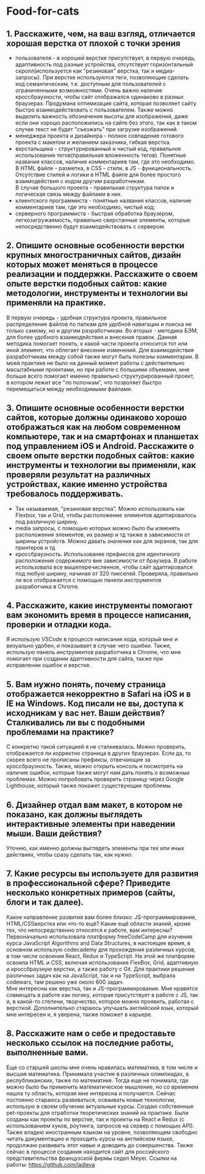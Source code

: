 # Food-for-cats
## 1. Расскажите, чем, на ваш взгляд, отличается хорошая верстка от плохой с точки зрения 
- пользователя - в хорошей верстке присутствует, в первую очередь, адаптивность под разные устройства, отсутствует горизонтальный скролл(используется как "резиновая" верстка, так и медиа-запросы). При верстке используются теги, позволяющие сделать код семантическим, т.е. доступным для пользователей с ограниченными возможностями. Очень важно наличие кроссбраузности, чтобы сайт отображался одинаково в разных браузерах. Продумана оптимизация сайта, которая позволяет сайту быстро взаимодействовать с пользователем. Также можно выделить важность обозначения высоты для изображений, даже если они хорошо расположились на сайте без этого, так как в таком случае текст не будет "съезжать" при загрузке изображений. 
- менеджера проекта и дизайнера - полное совпадение готового проекта с макетом и желанием заказчика, гибкая верстка. 
- верстальщика - структурированный и чистый код, правильное использование тегов(правильная вложенность тегов). Понятные названия классов, наличие комментариев там, где это необходимо. В HTML файле - разметка, в CSS - стили, в JS - функциональность. Отсутствие стилей и логики в HTML файле для более простого взаимодействия с кодом другим разработчикам.  
В случае большого проекта - правильная структура папок и логическая связь между файлами в них.
- клиентского программиста - понятные названия классов, наличие комментариев там, где это необходимо, чистый код; 
- серверного программиста - быстрая обработка браузером, легкозагружаемость, правильно сверстанные элементы, которые непосредственно будут взаимодействовать с сервером. 

## 2. Опишите основные особенности верстки крупных многостраничных сайтов, дизайн которых может меняться в процессе реализации и поддержки.  Расскажите о своем опыте верстки подобных сайтов: какие методологии, инструменты и технологии вы применяли на практике. 
В первую очередь - удобная структура проекта, правильное распределение файлов по папкам для удобной навигации и поиска не только самому, но и другим разработчикам. 
Во вторых - методика БЭМ, для  более удобного взаимодействия и внесения правок. Данная методика помогает понять, к какой части проекта относится тот или иной элемент, что облегает внесение изменений.
Для взаимодействия разработчикам между собой также могут быть полезны комментарии.
В моей практике не было на данный момент работы с действительно масштабными проектами, но при работе с большими объемами, мне больше всего помогает именно правильно структурированный проект, в котором лежит все "по полочкам", что позволяет быстро перемещаться между необходимыми файлами.

## 3. Опишите основные особенности верстки сайтов, которые должны одинаково хорошо отображаться как на любом современном компьютере, так и на смартфонах и планшетах под управлением iOS и Android. Расскажите о своем опыте верстки подобных сайтов: какие инструменты и технологии вы применяли, как проверяли результат на различных устройствах, какие именно устройства требовалось поддерживать.  
- Так называемая, "резиновая верстка". Можно использовать как Flexbox, так и Grid, чтобы расположение элементов адаптировалось под различную ширину.
- media запросы, с помощью которых можно было бы изменять расположения элементов, их размер и тд также в зависимости от ширины устройств.  Можно давать значения как для экранов, так для принтеров и тд
- кроссбраузность. Использование префиксов для идентичного расположения содержимого вне зависимости от браузера.
В работе использовала все вышеперечисленное, чтобы сайт адаптировался под любую ширину, начиная от 320 пикселей. Проверяла, правильно ли все отображается с помощью панели инструментов разработчика в Chrome.

## 4. Расскажите, какие инструменты помогают вам экономить время в процессе написания, проверки и отладки кода.  
Я использую VSCode в процессе написания кода, который мне и визуально удобен, и показывает в случае чего ошибки.
Также, использую панель инструментов разработчика в Chrome, что мне помогает при создании адаптивности для сайта, также при исправлении ошибок и верстке.

## 5. Вам нужно понять, почему страница отображается некорректно в Safari на iOS и в IE на Windows. Код писали не вы, доступа к исходникам у вас нет. Ваши действия? Сталкивались ли вы с подобными проблемами на практике?   
С конкретно такой ситуацией я не сталкивалась. Можно проверить, отображается ли корректно страница в других браузерах. Если да, то скорее всего не прописаны префиксы, отвечающие за кроссбраузность. 
Также, можно открыть консоль и посмотреть на наличие ошибок, которые также могут нам дать понять о возможных проблемах.
Можно попробовать проверить страницу через Google Lighthouse, который также покажет существующие проблемы.
## 6. Дизайнер отдал вам макет, в котором не показано, как должны выглядеть интерактивные элементы при наведении мыши. Ваши действия? 
Уточню, как именно должны выглядеть элементы при тех или иных действиях, чтобы сразу сделать так, как нужно.

## 7. Какие ресурсы вы используете для развития в профессиональной сфере? Приведите несколько конкретных примеров (сайты, блоги и так далее). 
Какое направление развития вам более близко: JS-программирование, HTML/CSSверстка или что-то ещё? 
Какие ещё области знаний, кроме тех, что непосредственно относятся к работе, вам интересны? 
Первоначально использовала платформу freeCodeCamp для изучения курса JavaScript Algorithms and Data Structures, в настоящее время, в основном использую codecademy для прохождения различных курсов, в том числе освоения React, Redux и TypeScript. На этой же платформе освоила HTML и CSS, включая использование FlexBox, Grid, адаптивную и кроссбраузную верстки, а также работу с Git. Для практики решения различных задач как на JavaScript, так и на TypeScript, выбрала codewars, там решено уже около 600 задач.   
Мне интересны как верстка, так и JS-программирование.  Мне нравится совмещать в работе как логику, которая присутствует в работе с JS, так и, в какой-то степени, творчество, которое можно проявить, работая с версткой.
Дополнительно стараюсь улучшать английский язык, который мне интересен и, я уверена, также поможет в карьере.

## 8. Расскажите нам о себе и предоставьте несколько ссылок на последние работы, выполненные вами.
Еще со старшей школы мне очень нравилась математика, в том числе и высшая математика. Принимала участие в различных олимпиадах, в республиканских, также по математике. Тогда еще не понимала, где можно было бы применить математическое мышление, но со временем нашла ту область, которая мне интересна и получается. 
Сейчас постоянно стараюсь развиваться, осваивать новые технологии, использую в своем обучении актуальные курсы. Создаю собственные pet-проекты для отработки теоретических знаний на практике. Были созданы как проекты по верстке, так и проекты на React и Redux (с использованием хуков, роутинга, запросов на сервер с помощью API). Также владею иностранным языком на уровне, позволяющем свободно читать документацию и проходить курсы на английском языке, продолжаю развивать этот навык и доводить до совершенства.  Также сейчас в процессе создания находится сайт для российского представительства французской фирмы седел Meyer.
Ссылки на работы: https://github.com/ladleva
